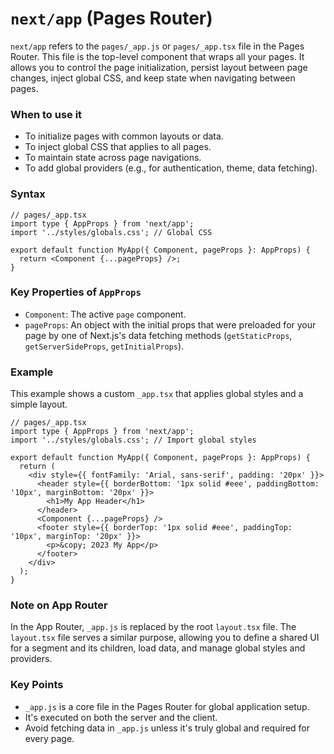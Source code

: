 
# `next/app` (Pages Router)

`next/app` refers to the `pages/_app.js` or `pages/_app.tsx` file in the Pages Router. This file is the top-level component that wraps all your pages. It allows you to control the page initialization, persist layout between page changes, inject global CSS, and keep state when navigating between pages.

### When to use it
-   To initialize pages with common layouts or data.
-   To inject global CSS that applies to all pages.
-   To maintain state across page navigations.
-   To add global providers (e.g., for authentication, theme, data fetching).

### Syntax

```tsx
// pages/_app.tsx
import type { AppProps } from 'next/app';
import '../styles/globals.css'; // Global CSS

export default function MyApp({ Component, pageProps }: AppProps) {
  return <Component {...pageProps} />;
}
```

### Key Properties of `AppProps`
-   `Component`: The active `page` component.
-   `pageProps`: An object with the initial props that were preloaded for your page by one of Next.js's data fetching methods (`getStaticProps`, `getServerSideProps`, `getInitialProps`).

### Example

This example shows a custom `_app.tsx` that applies global styles and a simple layout.

```tsx
// pages/_app.tsx
import type { AppProps } from 'next/app';
import '../styles/globals.css'; // Import global styles

export default function MyApp({ Component, pageProps }: AppProps) {
  return (
    <div style={{ fontFamily: 'Arial, sans-serif', padding: '20px' }}>
      <header style={{ borderBottom: '1px solid #eee', paddingBottom: '10px', marginBottom: '20px' }}>
        <h1>My App Header</h1>
      </header>
      <Component {...pageProps} />
      <footer style={{ borderTop: '1px solid #eee', paddingTop: '10px', marginTop: '20px' }}>
        <p>&copy; 2023 My App</p>
      </footer>
    </div>
  );
}
```

### Note on App Router

In the App Router, `_app.js` is replaced by the root `layout.tsx` file. The `layout.tsx` file serves a similar purpose, allowing you to define a shared UI for a segment and its children, load data, and manage global styles and providers.

### Key Points
-   `_app.js` is a core file in the Pages Router for global application setup.
-   It's executed on both the server and the client.
-   Avoid fetching data in `_app.js` unless it's truly global and required for every page.
